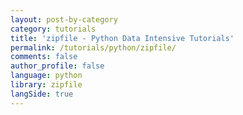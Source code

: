 ```yaml
---
layout: post-by-category
category: tutorials
title: 'zipfile - Python Data Intensive Tutorials'
permalink: /tutorials/python/zipfile/
comments: false
author_profile: false
language: python
library: zipfile
langSide: true
---
```

